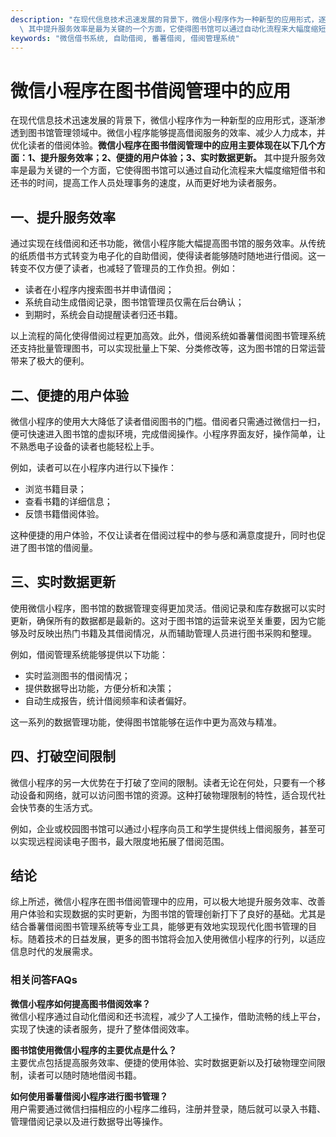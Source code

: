```yaml
---
description: "在现代信息技术迅速发展的背景下，微信小程序作为一种新型的应用形式，逐渐渗透到图书馆管理领域中。微信小程序能够提高借阅服务的效率、减少人力成本，并优化读者的借阅体验。**微信小程序在图书借阅管理中的应用主要体现在以下几个方面：1、提升服务效率；2、便捷的用户体验；3、实时数据更新。**\
  \ 其中提升服务效率是最为关键的一个方面，它使得图书馆可以通过自动化流程来大幅度缩短借书和还书的时间，提高工作人员处理事务的速度，从而更好地为读者服务。"
keywords: "微信借书系统, 自助借阅, 番薯借阅, 借阅管理系统"
---
```

# 微信小程序在图书借阅管理中的应用

在现代信息技术迅速发展的背景下，微信小程序作为一种新型的应用形式，逐渐渗透到图书馆管理领域中。微信小程序能够提高借阅服务的效率、减少人力成本，并优化读者的借阅体验。**微信小程序在图书借阅管理中的应用主要体现在以下几个方面：1、提升服务效率；2、便捷的用户体验；3、实时数据更新。** 其中提升服务效率是最为关键的一个方面，它使得图书馆可以通过自动化流程来大幅度缩短借书和还书的时间，提高工作人员处理事务的速度，从而更好地为读者服务。

## **一、提升服务效率**

通过实现在线借阅和还书功能，微信小程序能大幅提高图书馆的服务效率。从传统的纸质借书方式转变为电子化的自助借阅，使得读者能够随时随地进行借阅。这一转变不仅方便了读者，也减轻了管理员的工作负担。例如：

- 读者在小程序内搜索图书并申请借阅；
- 系统自动生成借阅记录，图书馆管理员仅需在后台确认；
- 到期时，系统会自动提醒读者归还书籍。

以上流程的简化使得借阅过程更加高效。此外，借阅系统如番薯借阅图书管理系统还支持批量管理图书，可以实现批量上下架、分类修改等，这为图书馆的日常运营带来了极大的便利。

## **二、便捷的用户体验**

微信小程序的使用大大降低了读者借阅图书的门槛。借阅者只需通过微信扫一扫，便可快速进入图书馆的虚拟环境，完成借阅操作。小程序界面友好，操作简单，让不熟悉电子设备的读者也能轻松上手。

例如，读者可以在小程序内进行以下操作：

- 浏览书籍目录；
- 查看书籍的详细信息；
- 反馈书籍借阅体验。

这种便捷的用户体验，不仅让读者在借阅过程中的参与感和满意度提升，同时也促进了图书馆的借阅量。

## **三、实时数据更新**

使用微信小程序，图书馆的数据管理变得更加灵活。借阅记录和库存数据可以实时更新，确保所有的数据都是最新的。这对于图书馆的运营来说至关重要，因为它能够及时反映出热门书籍及其借阅情况，从而辅助管理人员进行图书采购和整理。

例如，借阅管理系统能够提供以下功能：

- 实时监测图书的借阅情况；
- 提供数据导出功能，方便分析和决策；
- 自动生成报告，统计借阅频率和读者偏好。

这一系列的数据管理功能，使得图书馆能够在运作中更为高效与精准。

## **四、打破空间限制**

微信小程序的另一大优势在于打破了空间的限制。读者无论在何处，只要有一个移动设备和网络，就可以访问图书馆的资源。这种打破物理限制的特性，适合现代社会快节奏的生活方式。

例如，企业或校园图书馆可以通过小程序向员工和学生提供线上借阅服务，甚至可以实现远程阅读电子图书，最大限度地拓展了借阅范围。

## **结论**

综上所述，微信小程序在图书借阅管理中的应用，可以极大地提升服务效率、改善用户体验和实现数据的实时更新，为图书馆的管理创新打下了良好的基础。尤其是结合番薯借阅图书管理系统等专业工具，能够更有效地实现现代化图书管理的目标。随着技术的日益发展，更多的图书馆将会加入使用微信小程序的行列，以适应信息时代的发展需求。

### 相关问答FAQs

**微信小程序如何提高图书借阅效率？**  
微信小程序通过自动化借阅和还书流程，减少了人工操作，借助流畅的线上平台，实现了快速的读者服务，提升了整体借阅效率。

**图书馆使用微信小程序的主要优点是什么？**  
主要优点包括提高服务效率、便捷的使用体验、实时数据更新以及打破物理空间限制，读者可以随时随地借阅书籍。

**如何使用番薯借阅小程序进行图书管理？**  
用户需要通过微信扫描相应的小程序二维码，注册并登录，随后就可以录入书籍、管理借阅记录以及进行数据导出等操作。

